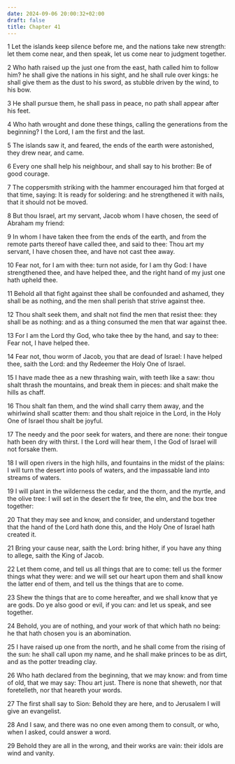 ```yaml
---
date: 2024-09-06 20:00:32+02:00
draft: false
title: Chapter 41
---
```




1 Let the islands keep silence before me, and the nations take new strength: let them come near, and then speak, let us come near to judgment together.

2 Who hath raised up the just one from the east, hath called him to follow him? he shall give the nations in his sight, and he shall rule over kings: he shall give them as the dust to his sword, as stubble driven by the wind, to his bow.

3 He shall pursue them, he shall pass in peace, no path shall appear after his feet.

4 Who hath wrought and done these things, calling the generations from the beginning? I the Lord, I am the first and the last.

5 The islands saw it, and feared, the ends of the earth were astonished, they drew near, and came.

6 Every one shall help his neighbour, and shall say to his brother: Be of good courage.

7 The coppersmith striking with the hammer encouraged him that forged at that time, saying: It is ready for soldering: and he strengthened it with nails, that it should not be moved.

8 But thou Israel, art my servant, Jacob whom I have chosen, the seed of Abraham my friend:

9 In whom I have taken thee from the ends of the earth, and from the remote parts thereof have called thee, and said to thee: Thou art my servant, I have chosen thee, and have not cast thee away.

10 Fear not, for I am with thee: turn not aside, for I am thy God: I have strengthened thee, and have helped thee, and the right hand of my just one hath upheld thee.

11 Behold all that fight against thee shall be confounded and ashamed, they shall be as nothing, and the men shall perish that strive against thee.

12 Thou shalt seek them, and shalt not find the men that resist thee: they shall be as nothing: and as a thing consumed the men that war against thee.

13 For I am the Lord thy God, who take thee by the hand, and say to thee: Fear not, I have helped thee.

14 Fear not, thou worm of Jacob, you that are dead of Israel: I have helped thee, saith the Lord: and thy Redeemer the Holy One of Israel.

15 I have made thee as a new thrashing wain, with teeth like a saw: thou shalt thrash the mountains, and break them in pieces: and shalt make the hills as chaff.

16 Thou shalt fan them, and the wind shall carry them away, and the whirlwind shall scatter them: and thou shalt rejoice in the Lord, in the Holy One of Israel thou shalt be joyful.

17 The needy and the poor seek for waters, and there are none: their tongue hath been dry with thirst. I the Lord will hear them, I the God of Israel will not forsake them.

18 I will open rivers in the high hills, and fountains in the midst of the plains: I will turn the desert into pools of waters, and the impassable land into streams of waters.

19 I will plant in the wilderness the cedar, and the thorn, and the myrtle, and the olive tree: I will set in the desert the fir tree, the elm, and the box tree together:

20 That they may see and know, and consider, and understand together that the hand of the Lord hath done this, and the Holy One of Israel hath created it.

21 Bring your cause near, saith the Lord: bring hither, if you have any thing to allege, saith the King of Jacob.

22 Let them come, and tell us all things that are to come: tell us the former things what they were: and we will set our heart upon them and shall know the latter end of them, and tell us the things that are to come.

23 Shew the things that are to come hereafter, and we shall know that ye are gods. Do ye also good or evil, if you can: and let us speak, and see together.

24 Behold, you are of nothing, and your work of that which hath no being: he that hath chosen you is an abomination.

25 I have raised up one from the north, and he shall come from the rising of the sun: he shall call upon my name, and he shall make princes to be as dirt, and as the potter treading clay.

26 Who hath declared from the beginning, that we may know: and from time of old, that we may say: Thou art just. There is none that sheweth, nor that foretelleth, nor that heareth your words.

27 The first shall say to Sion: Behold they are here, and to Jerusalem I will give an evangelist.

28 And I saw, and there was no one even among them to consult, or who, when I asked, could answer a word.

29 Behold they are all in the wrong, and their works are vain: their idols are wind and vanity.

